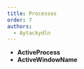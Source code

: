 ```yaml
---
title: Processes
order: 7
authors:
  - Aytackydln
---
```



- **ActiveProcess**
- **ActiveWindowName**
